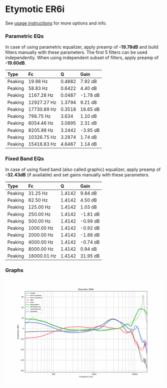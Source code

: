 # Etymotic ER6i
See [usage instructions](https://github.com/jaakkopasanen/AutoEq#usage) for more options and info.

### Parametric EQs
In case of using parametric equalizer, apply preamp of **-19.78dB** and build filters manually
with these parameters. The first 5 filters can be used independently.
When using independent subset of filters, apply preamp of **-19.60dB**.

| Type    | Fc          |      Q | Gain     |
|:--------|:------------|:-------|:---------|
| Peaking | 19.98 Hz    | 0.4882 | 7.92 dB  |
| Peaking | 58.83 Hz    | 0.6422 | 4.40 dB  |
| Peaking | 1167.28 Hz  | 0.0487 | -1.78 dB |
| Peaking | 12927.27 Hz | 1.3794 | 9.21 dB  |
| Peaking | 17730.89 Hz | 0.3518 | 16.65 dB |
| Peaking | 798.75 Hz   | 3.634  | 1.10 dB  |
| Peaking | 6054.46 Hz  | 3.0895 | 2.31 dB  |
| Peaking | 8205.98 Hz  | 3.2442 | -3.95 dB |
| Peaking | 10326.75 Hz | 3.2974 | 1.74 dB  |
| Peaking | 15416.83 Hz | 4.6467 | 1.14 dB  |

### Fixed Band EQs
In case of using fixed band (also called graphic) equalizer, apply preamp of **-32.43dB**
(if available) and set gains manually with these parameters.

| Type    | Fc          |      Q | Gain     |
|:--------|:------------|:-------|:---------|
| Peaking | 31.25 Hz    | 1.4142 | 9.84 dB  |
| Peaking | 62.50 Hz    | 1.4142 | 4.50 dB  |
| Peaking | 125.00 Hz   | 1.4142 | 1.03 dB  |
| Peaking | 250.00 Hz   | 1.4142 | -1.81 dB |
| Peaking | 500.00 Hz   | 1.4142 | -0.99 dB |
| Peaking | 1000.00 Hz  | 1.4142 | -0.92 dB |
| Peaking | 2000.00 Hz  | 1.4142 | -1.88 dB |
| Peaking | 4000.00 Hz  | 1.4142 | -0.74 dB |
| Peaking | 8000.00 Hz  | 1.4142 | 0.94 dB  |
| Peaking | 16000.01 Hz | 1.4142 | 31.95 dB |

### Graphs
![](./Etymotic%20ER6i.png)